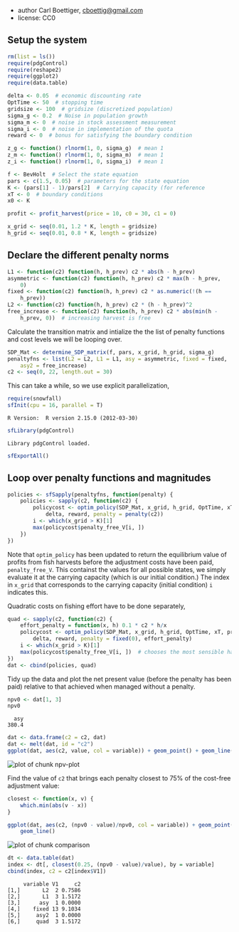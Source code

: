 





 * author Carl Boettiger, <cboettig@gmail.com>
 * license: CC0

## Setup the system


```r
rm(list = ls())
require(pdgControl)
require(reshape2)
require(ggplot2)
require(data.table)
```






```r
delta <- 0.05  # economic discounting rate
OptTime <- 50  # stopping time
gridsize <- 100  # gridsize (discretized population)
sigma_g <- 0.2  # Noise in population growth
sigma_m <- 0  # noise in stock assessment measurement
sigma_i <- 0  # noise in implementation of the quota
reward <- 0  # bonus for satisfying the boundary condition
```








```r
z_g <- function() rlnorm(1, 0, sigma_g)  # mean 1
z_m <- function() rlnorm(1, 0, sigma_m)  # mean 1
z_i <- function() rlnorm(1, 0, sigma_i)  # mean 1
```








```r
f <- BevHolt  # Select the state equation
pars <- c(1.5, 0.05)  # parameters for the state equation
K <- (pars[1] - 1)/pars[2]  # Carrying capacity (for reference
xT <- 0  # boundary conditions
x0 <- K
```






```r
profit <- profit_harvest(price = 10, c0 = 30, c1 = 0)
```






```r
x_grid <- seq(0.01, 1.2 * K, length = gridsize)
h_grid <- seq(0.01, 0.8 * K, length = gridsize)
```




## Declare the different penalty norms



```r
L1 <- function(c2) function(h, h_prev) c2 * abs(h - h_prev)
asymmetric <- function(c2) function(h, h_prev) c2 * max(h - h_prev, 
    0)
fixed <- function(c2) function(h, h_prev) c2 * as.numeric(!(h == 
    h_prev))
L2 <- function(c2) function(h, h_prev) c2 * (h - h_prev)^2
free_increase <- function(c2) function(h, h_prev) c2 * abs(min(h - 
    h_prev, 0))  # increasing harvest is free
```




Calculate the transition matrix and intialize the the list of penalty functions and cost levels we will be looping over.



```r
SDP_Mat <- determine_SDP_matrix(f, pars, x_grid, h_grid, sigma_g)
penaltyfns <- list(L2 = L2, L1 = L1, asy = asymmetric, fixed = fixed, 
    asy2 = free_increase)
c2 <- seq(0, 22, length.out = 30)
```




This can take a while, so we use explicit parallelization, 


```r
require(snowfall)
sfInit(cpu = 16, parallel = T)
```



```
R Version:  R version 2.15.0 (2012-03-30) 

```



```r
sfLibrary(pdgControl)
```



```
Library pdgControl loaded.
```



```r
sfExportAll()
```




## Loop over penalty functions and magnitudes




```r
policies <- sfSapply(penaltyfns, function(penalty) {
    policies <- sapply(c2, function(c2) {
        policycost <- optim_policy(SDP_Mat, x_grid, h_grid, OptTime, xT, profit, 
            delta, reward, penalty = penalty(c2))
        i <- which(x_grid > K)[1]
        max(policycost$penalty_free_V[i, ])
    })
})
```




Note that `optim_policy` has been updated to return the equilibrium value of profits from fish harvests before the adjustment costs have been paid, `penalty_free_V`.  This containst the values for all possible states, we simply evaluate it at the carrying capacity (which is our initial condition.)  The index in `x_grid` that corresponds to the carrying capacity (initial condition) `i` indicates this.  



Quadratic costs on fishing effort have to be done separately,



```r
quad <- sapply(c2, function(c2) {
    effort_penalty = function(x, h) 0.1 * c2 * h/x
    policycost <- optim_policy(SDP_Mat, x_grid, h_grid, OptTime, xT, profit, 
        delta, reward, penalty = fixed(0), effort_penalty)
    i <- which(x_grid > K)[1]
    max(policycost$penalty_free_V[i, ])  # chooses the most sensible harvest in t=1
})
dat <- cbind(policies, quad)
```




Tidy up the data and plot the net present value (before the penalty has been paid) relative to that achieved when managed without a penalty.  



```r
npv0 <- dat[1, 3]
npv0
```



```
  asy 
380.4 
```



```r
dat <- data.frame(c2 = c2, dat)
dat <- melt(dat, id = "c2")
ggplot(dat, aes(c2, value, col = variable)) + geom_point() + geom_line()
```

![plot of chunk npv-plot](http://farm8.staticflickr.com/7219/7252902880_407608df69_o.png) 


Find the value of `c2` that brings each penalty closest to 75% of the cost-free adjustment value:



```r
closest <- function(x, v) {
    which.min(abs(v - x))
}

ggplot(dat, aes(c2, (npv0 - value)/npv0, col = variable)) + geom_point() + 
    geom_line()
```

![plot of chunk comparison](http://farm8.staticflickr.com/7099/7252903148_4f075f4292_o.png) 

```r
dt <- data.table(dat)
index <- dt[, closest(0.25, (npv0 - value)/value), by = variable]
cbind(index, c2 = c2[index$V1])
```



```
     variable V1     c2
[1,]       L2  2 0.7586
[2,]       L1  3 1.5172
[3,]      asy  1 0.0000
[4,]    fixed 13 9.1034
[5,]     asy2  1 0.0000
[6,]     quad  3 1.5172
```






